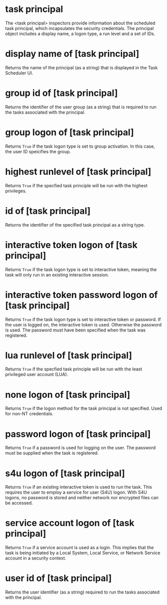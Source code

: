 # task principal

The &lt;task principal&gt; inspectors provide information about the scheduled task principal, which incapsulates the security credentials. The principal object includes a display name, a logon type, a run level and a set of IDs.

# display name of [task principal]

Returns the name of the principal (as a string) that is displayed in the Task Scheduler UI.

# group id of [task principal]

Returns the identifier of the user group (as a string) that is required to run the tasks associated with the principal.

# group logon of [task principal]

Returns `True` if the task logon type is set to group activation. In this case, the user ID speicifies the group.

# highest runlevel of [task principal]

Returns `True` if the specfied task principle will be run with the highest privileges.

# id of [task principal]

Returns the identifier of the specified task principal as a string type.

# interactive token logon of [task principal]

Returns `True` if the task logon type is set to interactive token, meaning the task will only run in an existing interactive session.

# interactive token password logon of [task principal]

Returns `True` if the task logon type is set to interactive token or password. If the user is logged on, the interactive token is used. Otherwise the password is used. The password must have been specified when the task was registered.

# lua runlevel of [task principal]

Returns `True` if the specfied task principle will be run with the least privileged user account (LUA).

# none logon of [task principal]

Returns `True` if the logon method for the task principal is not specified. Used for non-NT credentials.

# password logon of [task principal]

Returns `True` if a password is used for logging on the user. The password must be supplied when the task is registered.

# s4u logon of [task principal]

Returns `True` if an existing interactive token is used to run the task. This requires the user to employ a service for user (S4U) logon. With S4U logons, no password is stored and neither network nor encrypted files can be accessed.

# service account logon of [task principal]

Returns `True` if a service account is used as a login. This implies that the task is being initiated by a Local System, Local Service, or Network Service account in a security context.

# user id of [task principal]

Returns the user identifier (as a string) required to run the tasks associated with the principal.
